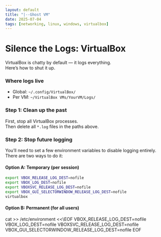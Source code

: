 ```yaml
---
layout: default
title: "|--Ghost VM"
date: 2025-07-04
tags: [networking, linux, windows, virtualbox]
---
```


# Silence the Logs: VirtualBox

VirtualBox is chatty by default — it logs everything.  
Here’s how to shut it up.

### Where logs live

- Global: `~/.config/VirtualBox/`
- Per VM: `~/VirtualBox VMs/YourVM/Logs/`

### Step 1: Clean up the past

First, stop all VirtualBox processes.  
Then delete all `*.log` files in the paths above.

### Step 2: Stop future logging

You’ll need to set a few environment variables to disable logging entirely.  
There are two ways to do it:

#### Option A: Temporary (per session)

```bash
export VBOX_RELEASE_LOG_DEST=nofile
export VBOX_LOG_DEST=nofile
export VBOXSVC_RELEASE_LOG_DEST=nofile
export VBOX_GUI_SELECTORWINDOW_RELEASE_LOG_DEST=nofile
virtualbox
```
#### Option B: Permanent (for all users)
cat >> /etc/environment <<\EOF
VBOX_RELEASE_LOG_DEST=nofile
VBOX_LOG_DEST=nofile
VBOXSVC_RELEASE_LOG_DEST=nofile
VBOX_GUI_SELECTORWINDOW_RELEASE_LOG_DEST=nofile
EOF



